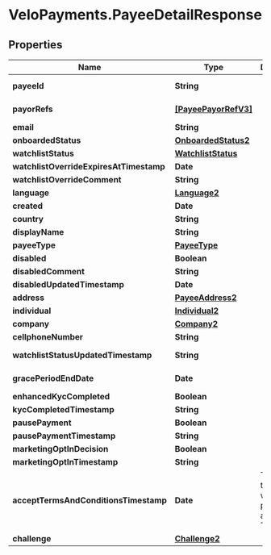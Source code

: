 # VeloPayments.PayeeDetailResponse

## Properties

Name | Type | Description | Notes
------------ | ------------- | ------------- | -------------
**payeeId** | **String** |  | [optional] [readonly] 
**payorRefs** | [**[PayeePayorRefV3]**](PayeePayorRefV3.md) |  | [optional] [readonly] 
**email** | **String** |  | [optional] 
**onboardedStatus** | [**OnboardedStatus2**](OnboardedStatus2.md) |  | [optional] 
**watchlistStatus** | [**WatchlistStatus**](WatchlistStatus.md) |  | [optional] 
**watchlistOverrideExpiresAtTimestamp** | **Date** |  | [optional] 
**watchlistOverrideComment** | **String** |  | [optional] 
**language** | [**Language2**](Language2.md) |  | [optional] 
**created** | **Date** |  | [optional] 
**country** | **String** |  | [optional] 
**displayName** | **String** |  | [optional] 
**payeeType** | [**PayeeType**](PayeeType.md) |  | [optional] 
**disabled** | **Boolean** |  | [optional] 
**disabledComment** | **String** |  | [optional] 
**disabledUpdatedTimestamp** | **Date** |  | [optional] 
**address** | [**PayeeAddress2**](PayeeAddress2.md) |  | [optional] 
**individual** | [**Individual2**](Individual2.md) |  | [optional] 
**company** | [**Company2**](Company2.md) |  | [optional] 
**cellphoneNumber** | **String** |  | [optional] 
**watchlistStatusUpdatedTimestamp** | **String** |  | [optional] [readonly] 
**gracePeriodEndDate** | **Date** |  | [optional] [readonly] 
**enhancedKycCompleted** | **Boolean** |  | [optional] 
**kycCompletedTimestamp** | **String** |  | [optional] 
**pausePayment** | **Boolean** |  | [optional] 
**pausePaymentTimestamp** | **String** |  | [optional] 
**marketingOptInDecision** | **Boolean** |  | [optional] 
**marketingOptInTimestamp** | **String** |  | [optional] 
**acceptTermsAndConditionsTimestamp** | **Date** | The timestamp when the payee last accepted T&amp;Cs | [optional] [readonly] 
**challenge** | [**Challenge2**](Challenge2.md) |  | [optional] 


